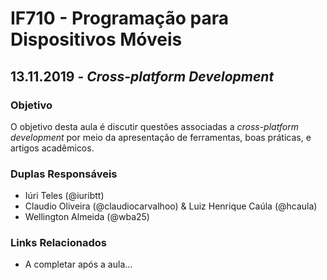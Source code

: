 # IF710 - Programação para Dispositivos Móveis

## 13.11.2019 - _Cross-platform Development_

### Objetivo

O objetivo desta aula é discutir questões associadas a _cross-platform development_ por meio da apresentação de ferramentas, boas práticas, e artigos acadêmicos. 

### Duplas Responsáveis

- Iúri Teles (@iuribtt)
- Claudio Oliveira (@claudiocarvalhoo) & Luiz Henrique Caúla (@hcaula)
- Wellington Almeida (@wba25)
  
### Links Relacionados

- A completar após a aula...